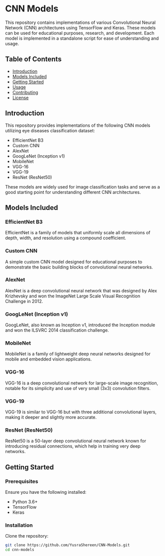 # CNN Models

This repository contains implementations of various Convolutional Neural Network (CNN) architectures using TensorFlow and Keras. These models can be used for educational purposes, research, and development. Each model is implemented in a standalone script for ease of understanding and usage.

## Table of Contents

- [Introduction](#introduction)
- [Models Included](#models-included)
- [Getting Started](#getting-started)
- [Usage](#usage)
- [Contributing](#contributing)
- [License](LICENSE)

## Introduction

This repository provides implementations of the following CNN models utilizing eye diseases classification dataset:

- EfficientNet B3
- Custom CNN
- AlexNet
- GoogLeNet (Inception v1)
- MobileNet
- VGG-16
- VGG-19
- ResNet (ResNet50)

These models are widely used for image classification tasks and serve as a good starting point for understanding different CNN architectures.

## Models Included

### EfficientNet B3
EfficientNet is a family of models that uniformly scale all dimensions of depth, width, and resolution using a compound coefficient.

### Custom CNN
A simple custom CNN model designed for educational purposes to demonstrate the basic building blocks of convolutional neural networks.

### AlexNet
AlexNet is a deep convolutional neural network that was designed by Alex Krizhevsky and won the ImageNet Large Scale Visual Recognition Challenge in 2012.

### GoogLeNet (Inception v1)
GoogLeNet, also known as Inception v1, introduced the Inception module and won the ILSVRC 2014 classification challenge.

### MobileNet
MobileNet is a family of lightweight deep neural networks designed for mobile and embedded vision applications.

### VGG-16
VGG-16 is a deep convolutional network for large-scale image recognition, notable for its simplicity and use of very small (3x3) convolution filters.

### VGG-19
VGG-19 is similar to VGG-16 but with three additional convolutional layers, making it deeper and slightly more accurate.

### ResNet (ResNet50)
ResNet50 is a 50-layer deep convolutional neural network known for introducing residual connections, which help in training very deep networks.

## Getting Started

### Prerequisites

Ensure you have the following installed:

- Python 3.6+
- TensorFlow
- Keras

### Installation

Clone the repository:

```bash
git clone https://github.com/YusraShereen/CNN-Models.git
cd cnn-models
